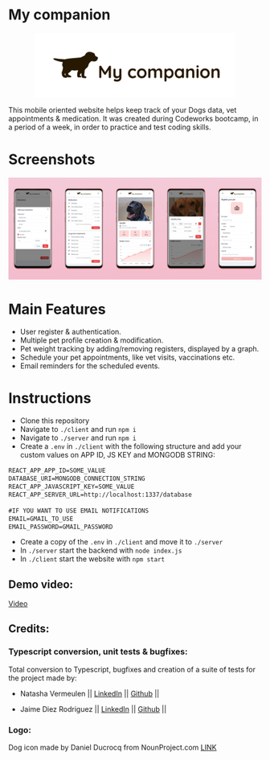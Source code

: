 # My companion

<p align="center">
  <img src="images/appLogo-whitebg.png" width="400" />
</p>

This mobile oriented website helps keep track of your Dogs data, vet appointments & medication.
It was created during Codeworks bootcamp, in a period of a week, in order to practice and test coding skills.

# Screenshots

<p align="center">
<a href="images/promo shots.png"><img src="images/promo shots.png" width="800"  /></a>
</p>

# Main Features

- User register & authentication.
- Multiple pet profile creation & modification.
- Pet weight tracking by adding/removing registers, displayed by a graph.
- Schedule your pet appointments, like vet visits, vaccinations etc.
- Email reminders for the scheduled events.

# Instructions

- Clone this repository
- Navigate to `./client` and run `npm i`
- Navigate to `./server` and run `npm i`
- Create a `.env` in `./client` with the following structure and add your custom values on APP ID, JS KEY and MONGODB STRING:

```shell
REACT_APP_APP_ID=SOME_VALUE
DATABASE_URI=MONGODB_CONNECTION_STRING
REACT_APP_JAVASCRIPT_KEY=SOME_VALUE
REACT_APP_SERVER_URL=http://localhost:1337/database

#IF YOU WANT TO USE EMAIL NOTIFICATIONS
EMAIL=GMAIL_TO_USE
EMAIL_PASSWORD=GMAIL_PASSWORD
```

- Create a copy of the `.env` in `./client` and move it to `./server`
- In `./server` start the backend with `node index.js`
- In `./client` start the website with `npm start`

## Demo video:

[Video](https://youtu.be/nAHyZd0Ej88)

## Credits:

### Typescript conversion, unit tests & bugfixes:

Total conversion to Typescript, bugfixes and creation of a suite of tests for the project made by:

- Natasha Vermeulen || [LinkedIn](https://www.linkedin.com/in/natasha-vermeulen/) || [Github](https://github.com/natashajvandam) ||

- Jaime Diez Rodriguez || [LinkedIn](https://www.linkedin.com/in/jaimemastretta/) || [Github](https://github.com/jaimemastretta) ||

### Logo:

Dog icon made by Daniel Ducrocq from NounProject.com [LINK](https://thenounproject.com/schroederdaniel/)
